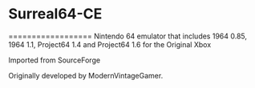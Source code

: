 # Surreal64-CE
==================
Nintendo 64 emulator that includes 1964 0.85, 1964 1.1, Project64 1.4 and Project64 1.6 for the Original Xbox

Imported from SourceForge

Originally developed by ModernVintageGamer.

